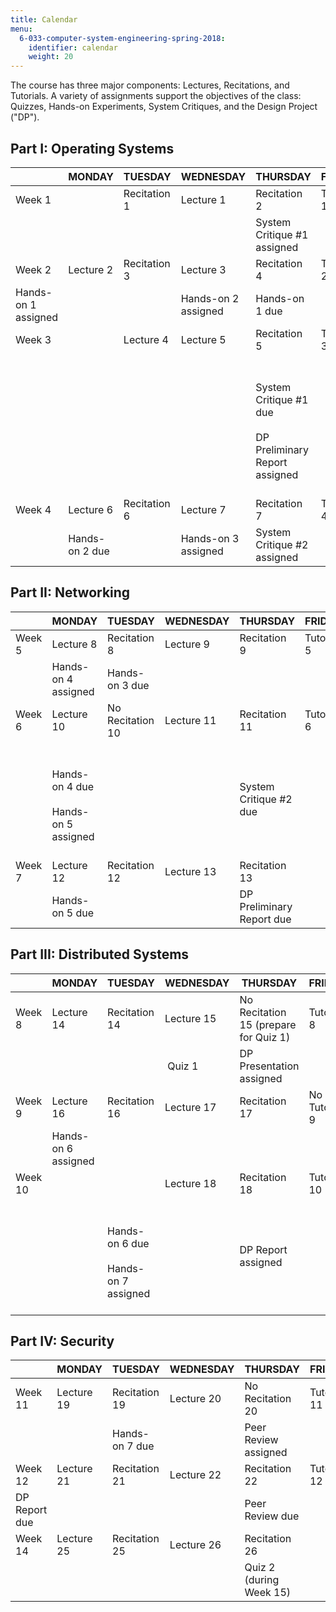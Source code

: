 ```yaml
---
title: Calendar
menu:
  6-033-computer-system-engineering-spring-2018:
    identifier: calendar
    weight: 20
---
```

The course has three major components: Lectures, Recitations, and Tutorials. A variety of assignments support the objectives of the class: Quizzes, Hands-on Experiments, System Critiques, and the Design Project ("DP").

Part I: Operating Systems
-------------------------

|   | MONDAY | TUESDAY | WEDNESDAY | THURSDAY | FRIDAY |
| --- | --- | --- | --- | --- | --- |
| Week 1 |   | Recitation 1 | Lecture 1 | Recitation 2 | Tutorial 1 |
|   |   |   |   | System Critique #1 assigned |
| Week 2 | Lecture 2 | Recitation 3 | Lecture 3 | Recitation 4 | Tutorial 2 |
| Hands-on 1 assigned |   |   | Hands-on 2 assigned﻿ | Hands-on 1 due |
| Week 3 |   | Lecture 4 | Lecture 5 | Recitation 5 | Tutorial 3 |
|   |   |   |   | <br><br>System Critique #1 due<br><br>DP Preliminary Report assigned<br><br> |
| Week 4 | Lecture 6 | Recitation 6 | Lecture 7 | Recitation 7 | Tutorial 4 |
|   | Hands-on 2 due |   | Hands-on 3 assigned | System Critique #2 assigned 

Part II: Networking
-------------------

|   | MONDAY | TUESDAY | WEDNESDAY | THURSDAY | FRIDAY |
| --- | --- | --- | --- | --- | --- |
| Week 5 | Lecture 8 | Recitation 8 | Lecture 9 | Recitation 9 | Tutorial 5 |
|   | Hands-on 4 assigned | Hands-on 3 due |   |   |
| Week 6 | Lecture 10 | No Recitation 10 | Lecture 11 | Recitation 11 | Tutorial 6 |
|   | <br><br>Hands-on 4 due<br><br>Hands-on 5 assigned<br><br> |   |   | System Critique #2 due |
| Week 7 | Lecture 12 | Recitation 12 | Lecture 13 | Recitation 13 |   |
|   | Hands-on 5 due |   |   | DP Preliminary Report due 

Part III: Distributed Systems
-----------------------------

|   | MONDAY | TUESDAY | WEDNESDAY | THURSDAY | FRIDAY |
| --- | --- | --- | --- | --- | --- |
| Week 8 | Lecture 14 | Recitation 14 | Lecture 15 | No Recitation 15 (prepare for Quiz 1) | Tutorial 8 |
|   |   |   |  Quiz 1 | DP Presentation assigned |
| Week 9 | Lecture 16 | Recitation 16 | Lecture 17 | Recitation 17 | No Tutorial 9 |
|   | Hands-on 6 assigned |   |   |   |
| Week 10 |   |   | Lecture 18 | Recitation 18 | Tutorial 10 |
|   |   | <br><br>Hands-on 6 due<br><br>Hands-on 7 assigned<br><br> |   | DP Report assigned 

Part IV: Security
-----------------

|   | MONDAY | TUESDAY | WEDNESDAY | THURSDAY | FRIDAY |
| --- | --- | --- | --- | --- | --- |
| Week 11 | Lecture 19 | Recitation 19 | Lecture 20 | No Recitation 20 | Tutorial 11 |
|   |   | Hands-on 7 due |   | Peer Review assigned |
| Week 12 | Lecture 21 | Recitation 21 | Lecture 22 | Recitation 22 | Tutorial 12 |<br><br>| Week 13 | Lecture 23 | Recitation 23 | Lecture 24 | Recitation 24 | No Tutorial 13 |
| DP Report due |   |   |   | Peer Review due |
| Week 14 | Lecture 25 | Recitation 25 | Lecture 26 | Recitation 26 |   |
|   |   |   |   | Quiz 2 (during Week 15)